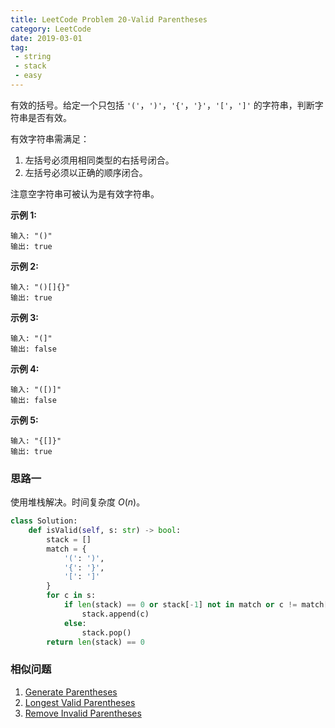 ```yaml
---
title: LeetCode Problem 20-Valid Parentheses
category: LeetCode
date: 2019-03-01
tag:
 - string
 - stack
 - easy
---
```


有效的括号。给定一个只包括 `'('`，`')'`，`'{'`，`'}'`，`'['`，`']'` 的字符串，判断字符串是否有效。

有效字符串需满足：

1. 左括号必须用相同类型的右括号闭合。
2. 左括号必须以正确的顺序闭合。

注意空字符串可被认为是有效字符串。

**示例 1:**

```
输入: "()"
输出: true
```

**示例 2:**

```
输入: "()[]{}"
输出: true
```

**示例 3:**

```
输入: "(]"
输出: false
```

**示例 4:**

```
输入: "([)]"
输出: false
```

**示例 5:**

```
输入: "{[]}"
输出: true
```

### 思路一

使用堆栈解决。时间复杂度 $O(n)$。

```python
class Solution:
    def isValid(self, s: str) -> bool:
        stack = []
        match = {
            '(': ')',
            '{': '}',
            '[': ']'
        }
        for c in s:
            if len(stack) == 0 or stack[-1] not in match or c != match[stack[-1]]:
                stack.append(c)
            else:
                stack.pop()
        return len(stack) == 0
```

### 相似问题

1. [Generate Parentheses](https://leetcode.com/problems/generate-parentheses/)
2. [Longest Valid Parentheses](https://leetcode.com/problems/longest-valid-parentheses/)
3. [Remove Invalid Parentheses](https://leetcode.com/problems/remove-invalid-parentheses/)